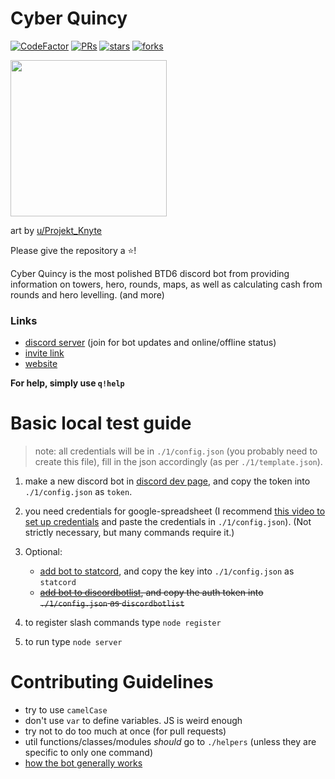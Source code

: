 # Cyber Quincy

[![CodeFactor](https://www.codefactor.io/repository/github/hemisemidemipresent/cyberquincy/badge)](https://www.codefactor.io/repository/github/hemisemidemipresent/cyberquincy) [![PRs](https://badgen.net/github/prs/hemisemidemipresent/cyberquincy)](https://www.codefactor.io/repository/github/hemisemidemipresent/cyberquincy) [![stars](https://badgen.net/github/stars/hemisemidemipresent/cyberquincy)](https://www.codefactor.io/repository/github/hemisemidemipresent/cyberquincy) [![forks](https://badgen.net/github/forks/hemisemidemipresent/cyberquincy)](https://www.codefactor.io/repository/github/hemisemidemipresent/cyberquincy)

<img src="https://cdn.discordapp.com/attachments/764803099462205451/921251017264353329/unknown.png" width=250/>

art by [u/Projekt_Knyte](https://www.reddit.com/r/btd6/comments/f8rm5w/so_i_havent_drawn_cyber_quincy_yet/)

Please give the repository a ⭐️!

Cyber Quincy is the most polished BTD6 discord bot from providing information on towers, hero, rounds, maps, as well as calculating cash from rounds and hero levelling. (and more)

### Links

-   [discord server](https://discord.gg/VMX5hZA) (join for bot updates and online/offline status)
-   [invite link](https://discordapp.com/oauth2/authorize?client_id=591922988832653313&scope=bot%20applications.commands&permissions=2147863617)
-   [website](https://cq.netlify.com)

**For help, simply use `q!help`**

# Basic local test guide

> note: all credentials will be in `./1/config.json` (you probably need to create this file), fill in the json accordingly (as per `./1/template.json`).

1. make a new discord bot in [discord dev page](https://discord.com/developers/applications), and copy the token into `./1/config.json` as `token`.

2. you need credentials for google-spreadsheet (I recommend [this video to set up credentials](https://www.youtube.com/watch?v=UGN6EUi4Yio) and paste the credentials in `./1/config.json`). (Not strictly necessary, but many commands require it.)

3. Optional:

    - [add bot to statcord](https://statcord.com/add), and copy the key into `./1/config.json` as `statcord`
    - ~~[add bot to discordbotlist](https://discordbotlist.com), and copy the auth token into `./1/config.json` as `discordbotlist`~~

4. to register slash commands type `node register`

5. to run type `node server`

# Contributing Guidelines

-   try to use `camelCase`
-   don't use `var` to define variables. JS is weird enough
-   try not to do too much at once (for pull requests)
-   util functions/classes/modules _should_ go to `./helpers` (unless they are specific to only one command)
-   [how the bot generally works](./ARCHITECHTURE.md)
